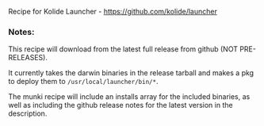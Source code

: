 Recipe for Kolide Launcher - https://github.com/kolide/launcher

### Notes:

This recipe will download from the latest full release from github (NOT PRE-RELEASES).

It currently takes the darwin binaries in the release tarball and makes a pkg to deploy them to `/usr/local/launcher/bin/*`.

The munki recipe will include an installs array for the included binaries, as well as including the github release notes for the latest version in the description.